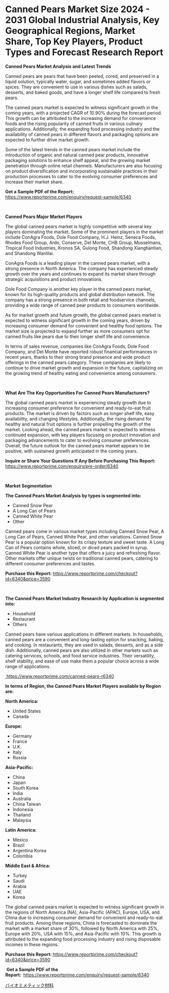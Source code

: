 <p><h1>Canned Pears Market Size 2024 - 2031 Global Industrial Analysis, Key Geographical Regions, Market Share, Top Key Players, Product Types and Forecast Research Report</h1></p><p><strong>Canned Pears Market Analysis and Latest Trends</strong></p>
<p><p>Canned pears are pears that have been peeled, cored, and preserved in a liquid solution, typically water, sugar, and sometimes added flavors or spices. They are convenient to use in various dishes such as salads, desserts, and baked goods, and have a longer shelf life compared to fresh pears.</p><p>The canned pears market is expected to witness significant growth in the coming years, with a projected CAGR of 10.90% during the forecast period. This growth can be attributed to the increasing demand for convenience foods and the rising popularity of canned fruits in various culinary applications. Additionally, the expanding food processing industry and the availability of canned pears in different flavors and packaging options are expected to further drive market growth.</p><p>Some of the latest trends in the canned pears market include the introduction of organic and natural canned pear products, innovative packaging solutions to enhance shelf appeal, and the growing market penetration through online retail channels. Manufacturers are also focusing on product diversification and incorporating sustainable practices in their production processes to cater to the evolving consumer preferences and increase their market share.</p></p>
<p><strong>Get a Sample PDF of the Report:&nbsp;</strong> <a href="https://www.reportprime.com/enquiry/request-sample/6340">https://www.reportprime.com/enquiry/request-sample/6340</a></p>
<p>&nbsp;</p>
<p><strong>Canned Pears Major Market Players</strong></p>
<p><p>The global canned pears market is highly competitive with several key players dominating the market. Some of the prominent players in the market include ConAgra Foods, Dole Food Company, H.J. Heinz, Seneca Foods, Rhodes Food Group, Ardo, Conserve, Del Monte, CHB Group, Musselmans, Tropical Food Industries, Kronos SA, Gulong Food, Shandong Xiangtiantian, and Shandong Wanlilai.</p><p>ConAgra Foods is a leading player in the canned pears market, with a strong presence in North America. The company has experienced steady growth over the years and continues to expand its market share through strategic acquisitions and product innovations.</p><p>Dole Food Company is another key player in the canned pears market, known for its high-quality products and global distribution network. The company has a strong presence in both retail and foodservice channels, providing a wide range of canned pear products to consumers worldwide.</p><p>As for market growth and future growth, the global canned pears market is expected to witness significant growth in the coming years, driven by increasing consumer demand for convenient and healthy food options. The market size is projected to expand further as more consumers opt for canned fruits like pears due to their longer shelf life and convenience.</p><p>In terms of sales revenue, companies like ConAgra Foods, Dole Food Company, and Del Monte have reported robust financial performances in recent years, thanks to their strong brand presence and wide product offerings in the canned pears category. These companies are likely to continue to drive market growth and expansion in the future, capitalizing on the growing trend of healthy eating and convenience among consumers.</p></p>
<p>&nbsp;</p>
<p><strong>What Are The Key Opportunities For Canned Pears Manufacturers?</strong></p>
<p><p>The global canned pears market is experiencing steady growth due to increasing consumer preference for convenient and ready-to-eat fruit products. The market is driven by factors such as longer shelf life, easy availability, and changing lifestyles. Additionally, the rising demand for healthy and natural fruit options is further propelling the growth of the market. Looking ahead, the canned pears market is expected to witness continued expansion, with key players focusing on product innovation and packaging advancements to cater to evolving consumer preferences. Overall, the future outlook for the canned pears market appears to be positive, with sustained growth anticipated in the coming years.</p></p>
<p><strong>Inquire or Share Your Questions If Any Before Purchasing This Report:</strong> <a href="https://www.reportprime.com/enquiry/pre-order/6340">https://www.reportprime.com/enquiry/pre-order/6340</a></p>
<p>&nbsp;</p>
<p><strong>Market Segmentation</strong></p>
<p><strong>The Canned Pears Market Analysis by types is segmented into:</strong></p>
<p><ul><li>Canned Snow Pear</li><li>A Long Can of Pears</li><li>Canned White Pear</li><li>Other</li></ul></p>
<p><p>Canned pears come in various market types including Canned Snow Pear, A Long Can of Pears, Canned White Pear, and other variations. Canned Snow Pear is a popular option known for its crispy texture and sweet taste. A Long Can of Pears contains whole, sliced, or diced pears packed in syrup. Canned White Pear is another type that offers a juicy and refreshing flavor. Other markets offer unique twists on traditional canned pears, catering to different consumer preferences and tastes.</p></p>
<p><strong>Purchase this Report:&nbsp;</strong><a href="https://www.reportprime.com/checkout?id=6340&price=3590">https://www.reportprime.com/checkout?id=6340&price=3590</a></p>
<p>&nbsp;</p>
<p><strong>The Canned Pears Market Industry Research by Application is segmented into:</strong></p>
<p><ul><li>Household</li><li>Restaurant</li><li>Others</li></ul></p>
<p><p>Canned pears have various applications in different markets. In households, canned pears are a convenient and long-lasting option for snacking, baking, and cooking. In restaurants, they are used in salads, desserts, and as a side dish. Additionally, canned pears are also utilized in other markets such as catering services, schools, and food service industries. Their versatility, shelf stability, and ease of use make them a popular choice across a wide range of applications.</p></p>
<p><a href="https://www.reportprime.com/canned-pears-r6340">&nbsp;https://www.reportprime.com/canned-pears-r6340</a></p>
<p><strong>In terms of Region, the Canned Pears Market Players available by Region are:</strong></p>
<p>
    <p> <strong> North America: </strong>
        <ul>
            <li>United States</li>
            <li>Canada</li>
        </ul>
        </p> 
    <p> <strong> Europe: </strong>
        <ul>
            <li>Germany</li>
            <li>France</li>
            <li>U.K.</li>
            <li>Italy</li>
            <li>Russia</li>
        </ul>
        </p> 
    <p> <strong> Asia-Pacific: </strong>
        <ul>
            <li>China</li>
            <li>Japan</li>
            <li>South Korea</li>
            <li>India</li>
            <li>Australia</li>
            <li>China Taiwan</li>
            <li>Indonesia</li>
            <li>Thailand</li>
            <li>Malaysia</li>
        </ul>
        </p> 
    <p> <strong> Latin America: </strong>
        <ul>
            <li>Mexico</li>
            <li>Brazil</li>
            <li>Argentina Korea</li>
            <li>Colombia</li>
        </ul>
        </p> 
    <p> <strong> Middle East & Africa: </strong>
        <ul>
            <li>Turkey</li>
            <li>Saudi</li>
            <li>Arabia</li>
            <li>UAE</li>
            <li>Korea</li>
        </ul>
    </p>
    </p>
<p><p>The global canned pears market is expected to witness significant growth in the regions of North America (NA), Asia-Pacific (APAC), Europe, USA, and China due to increasing consumer demand for convenient and ready-to-eat fruit products. Among these regions, China is forecasted to dominate the market with a market share of 30%, followed by North America with 25%, Europe with 20%, USA with 15%, and Asia-Pacific with 10%. This growth is attributed to the expanding food processing industry and rising disposable incomes in these regions.</p></p>
<p><strong>Purchase this Report: </strong><a href="https://www.reportprime.com/checkout?id=6340&price=3590">https://www.reportprime.com/checkout?id=6340&price=3590</a></p>
<p>&nbsp;<strong>Get a Sample PDF of the Report:&nbsp;&nbsp;</strong><a href="https://www.reportprime.com/enquiry/request-sample/6340">https://www.reportprime.com/enquiry/request-sample/6340</a></p>
<p><strong></strong></p>
<p><p><a href="https://github.com/ksxzwxabcuynh011/Market-Research-Report-List-1/blob/main/580774118677.md">バイオミメティック材料</a></p></p>